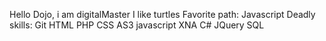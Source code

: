 Hello Dojo, i am digitalMaster
I like turtles
Favorite path: Javascript
Deadly skills:
Git
HTML
PHP
CSS
AS3
javascript
XNA
C#
JQuery
SQL

